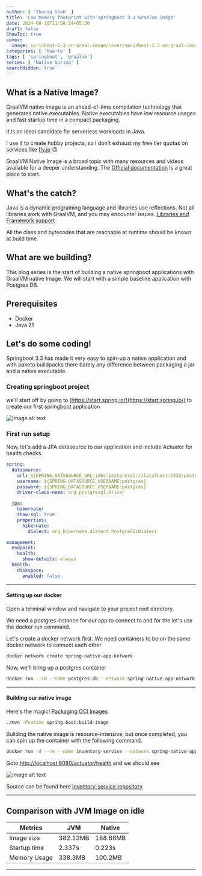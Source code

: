 ```yaml
---
author: [ 'Thariq Shah' ]
title: 'Low memory footprint with springboot 3.3 Graalvm image'
date: 2024-08-18T11:58:14+05:30
draft: false
ShowToc: true
cover:
  image: sprinboot-3-3-on-graal-image/cover/sprinboot-3.3-on-graal-image-cover.png
categories: [ 'how-to' ]
tags: [ 'springboot', 'graalvm']
series: [ 'Native Spring' ]
searchHidden: true
---
```


## What is a Native Image?

GraalVM native image is an ahead-of-time compilation technology that generates native executables.
Native executables have low resource usages and fast startup time in a compact packaging.

It is an ideal candidate for serverless workloads in Java.

I use it to create hobby projects, so I don't exhaust my free tier quotas on services like [fly.io](fly.io) 😉

GraalVM Native Image is a broad topic with many resources and videos available for a deeper understanding.
The [Official documentation](https://www.graalvm.org/latest/reference-manual/native-image/) is a great place to start.

## What's the catch?

Java is a dynamic programing language and libraries use reflections. Not all libraries work with GraalVM, and you may encounter issues. 
[Libraries and Framework support](https://www.graalvm.org/native-image/libraries-and-frameworks/)

All the class and bytecodes that are reachable at runtime should be known at build time.

## What are we building?

This blog series is the start of building a native springboot applications with GraalVM native Image.
We will start with a simple baseline application with Postgres DB.

## Prerequisites

- Docker
- Java 21

## Let's do some coding!


Springboot 3.3 has made it very easy to spin-up a native application and with paketo buildpacks
there barely any difference between packaging a jar and a native executable.

### Creating springboot project

we'll start off by going to [https://start.spring.io/](https://start.spring.io/) to create our first springboot
application

![image alt text](/sprinboot-3-3-on-graal-image/post/spring-init-dependency.JPG)

### First run setup

Now, let's add a JPA datasource to our application and include Actuator for health checks.

``` yaml
spring:
  datasource:
    url: ${SPRING_DATASOURCE_URL:jdbc:postgresql://localhost:5432/postgres}
    username: ${SPRING_DATASOURCE_USERNAME:postgres}
    password: ${SPRING_DATASOURCE_USERNAME:postgres}
    driver-class-name: org.postgresql.Driver

  jpa:
    hibernate:
    show-sql: true
    properties:
      hibernate:
        dialect: org.hibernate.dialect.PostgreSQLDialect

management:
  endpoint:
    health:
      show-details: always
  health:
    diskspace:
      enabled: false
```

---
#### Setting up our docker 

Open a terminal window and navigate to your project root directory.

We need a postgres instance for our app to connect to and for the let's use the docker run command.

Let's create a docker network first. We need containers to be on the same docker network to connect each other

```bash
docker network create spring-native-app-network
```

Now, we'll bring up a postgres container

```bash
docker run --rm --name postgres-db --network spring-native-app-network -e POSTGRES_USER=postgres -e POSTGRES_PASSWORD=postgres -p 5432:5432 -d postgres:latest
```
---
#### Building our native image

Here's the magic! [Packaging OCI Images](https://docs.spring.io/spring-boot/maven-plugin/build-image.html)

```bash
./mvn -Pnative spring-boot:build-image
```

Building the native image is resource-intensive, but once completed, you can spin up the container with the following command.

```bash
docker run -d --rm --name inventory-service --network spring-native-app-network -e SPRING_DATASOURCE_URL=jdbc:postgresql://postgres-db:5432/postgres -e SPRING_DATASOURCE_USERNAME=postgres -e SPRING_DATASOURCE_PASSWORD=postgres -p 8080:8080 inventory-service:0.0.1-SNAPSHOT
```

Goto [http://localhost:8080/actuator/health](http://localhost:8080/actuator/health) and we should see

![image alt text](/sprinboot-3-3-on-graal-image/post/health-check.JPG)

Source can be found here [inventory-service repository](https://github.com/thariqshah/inventory-service/tree/24e02ab54781be810408dbaa1ca3cdc705323549)

---

## Comparison with JVM Image on idle

| Metrics      | JVM      | Native   |
|--------------|----------|----------|
| Image size   | 382.13MB | 188.68MB |
| Startup time | 2.337s   | 0.223s   |
| Memory Usage | 338.3MB  | 100.2MB  |



---